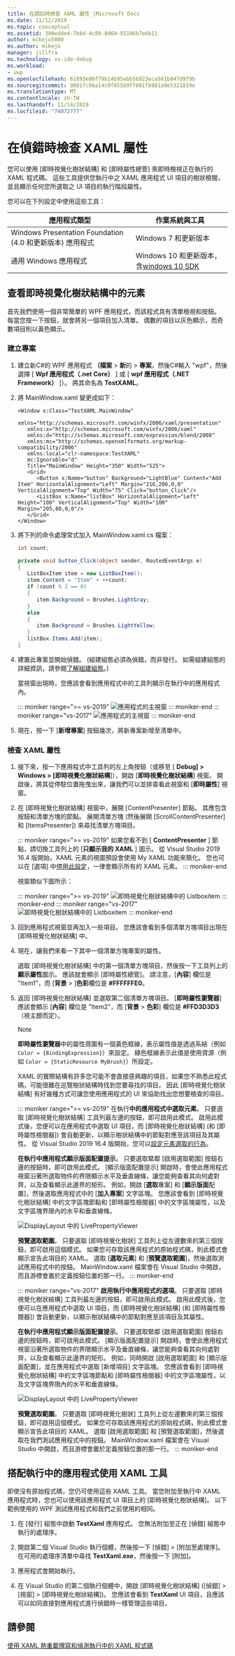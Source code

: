```yaml
---
title: 在調試時檢查 XAML 屬性 |Microsoft Docs
ms.date: 11/12/2019
ms.topic: conceptual
ms.assetid: 390edde4-7b8d-4c89-8d69-55106b7e6b11
author: mikejo5000
ms.author: mikejo
manager: jillfra
ms.technology: vs-ide-debug
ms.workload:
- uwp
ms.openlocfilehash: 61893e06f79b14b95ebb5b923eca581b047d979b
ms.sourcegitcommit: 9801fc66a14c0f855b9ff601fb981a9e5321819e
ms.translationtype: MT
ms.contentlocale: zh-TW
ms.lasthandoff: 11/14/2019
ms.locfileid: "74072777"
---
```

# <a name="inspect-xaml-properties-while-debugging"></a>在偵錯時檢查 XAML 屬性 

您可以使用 [即時視覺化樹狀結構] 和 [即時屬性總管] 來即時檢視正在執行的 XAML 程式碼。 這些工具提供您執行中之 XAML 應用程式 UI 項目的樹狀檢閱，並且顯示任何您所選取之 UI 項目的執行階段屬性。

您可以在下列設定中使用這些工具：

|應用程式類型|作業系統與工具|
|-----------------|--------------------------------|
|Windows Presentation Foundation (4.0 和更新版本) 應用程式|Windows 7 和更新版本|
|通用 Windows 應用程式|Windows 10 和更新版本，含[windows 10 SDK](https://dev.windows.com/downloads/windows-10-sdk)|

## <a name="look-at-elements-in-the-live-visual-tree"></a>查看即時視覺化樹狀結構中的元素

首先我們使用一個非常簡單的 WPF 應用程式，而該程式具有清單檢視和按鈕。 每當您按一下按鈕，就會將另一個項目加入清單。 偶數的項目以灰色顯示，而奇數項目則以黃色顯示。

### <a name="create-the-project"></a>建立專案

1. 建立新C#的 WPF 應用程式 **（檔案** > **新**的 > **專案**，然後C#輸入 "wpf"，然後選擇 [ **Wpf 應用程式（.net Core）** ] 或 [ **wpf 應用程式（.NET Framework）** ]）。 將其命名為 **TestXAML**。

1. 將 MainWindow.xaml 變更成如下：

   ```xaml
   <Window x:Class="TestXAML.MainWindow"
      xmlns="http://schemas.microsoft.com/winfx/2006/xaml/presentation"
      xmlns:x="http://schemas.microsoft.com/winfx/2006/xaml"
      xmlns:d="http://schemas.microsoft.com/expression/blend/2008"
      xmlns:mc="http://schemas.openxmlformats.org/markup-compatibility/2006"
      xmlns:local="clr-namespace:TestXAML"
      mc:Ignorable="d"
      Title="MainWindow" Height="350" Width="525">
      <Grid>
         <Button x:Name="button" Background="LightBlue" Content="Add Item" HorizontalAlignment="Left" Margin="216,206,0,0" VerticalAlignment="Top" Width="75" Click="button_Click"/>
         <ListBox x:Name="listBox" HorizontalAlignment="Left" Height="100" VerticalAlignment="Top" Width="100" Margin="205,80,0,0"/>
      </Grid>
   </Window>
   ```

1. 將下列的命令處理常式加入 MainWindow.xaml.cs 檔案：

   ```csharp
   int count;

   private void button_Click(object sender, RoutedEventArgs e)
   {
      ListBoxItem item = new ListBoxItem();
      item.Content = "Item" + ++count;
      if (count % 2 == 0)
      {
         item.Background = Brushes.LightGray;
      }
      else
      {
         item.Background = Brushes.LightYellow;
      }
      listBox.Items.Add(item);
   }
   ```

1. 建置此專案並開始偵錯。 (組建組態必須為偵錯，而非發行。 如需組建組態的詳細資訊，請參閱[了解組建組態](../ide/understanding-build-configurations.md)。)

   當視窗出現時，您應該會看到應用程式中的工具列顯示在執行中的應用程式內。

   ::: moniker range=">= vs-2019" 
   ![應用程式的主視窗](../debugger/media/vs-2019/livevisualtree-app.png "LiveVIsualTree-應用程式")
   ::: moniker-end
   ::: moniker range="vs-2017" 
   ![應用程式的主視窗](../debugger/media/livevisualtree-app.png "LiveVIsualTree-應用程式")
   ::: moniker-end

1. 現在，按一下 [**新增專案**] 按鈕幾次，將新專案新增至清單中。

### <a name="inspect-xaml-properties"></a>檢查 XAML 屬性

1. 接下來，按一下應用程式中工具列的左上角按鈕（或移至 [ **Debug] > Windows > [即時視覺化樹狀結構**]），開啟 [**即時視覺化樹狀結構**] 視窗。 開啟後，將其從停駐位置拖曳出來，讓我們可以並排查看此視窗和 [**即時屬性**] 視窗。

1. 在 [即時視覺化樹狀結構] 視窗中，展開 [ContentPresenter] 節點。 其應包含按鈕和清單方塊的節點。 展開清單方塊 (然後展開 [ScrollContentPresenter] 和 [ItemsPresenter]) 來尋找清單方塊項目。

   ::: moniker range=">= vs-2019" 
   如果您看不到 [ **ContentPresenter** ] 節點，請切換工具列上的 [**只顯示我的 XAML** ] 圖示。 從 Visual Studio 2019 16.4 版開始，XAML 元素的視圖預設會使用 My XAML 功能來簡化。 您也可以在 [選項] 中[停用此設定](../debugger/general-debugging-options-dialog-box.md)，一律會顯示所有的 XAML 元素。
   ::: moniker-end

   視窗類似下圖所示：

   ::: moniker range=">= vs-2019" 
   ![即時視覺化樹狀結構中的 Listboxitem](../debugger/media/vs-2019/livevisualtree-listboxitems.png "LiveVisualTree-Listboxitem")
   ::: moniker-end
   ::: moniker range="vs-2017" 
   ![即時視覺化樹狀結構中的 Listboxitem](../debugger/media/livevisualtree-listboxitems.png "LiveVisualTree-Listboxitem")
   ::: moniker-end

1. 回到應用程式視窗並再加入一些項目。 您應該會看到多個清單方塊項目出現在 [即時視覺化樹狀結構] 中。

1. 現在，讓我們來看一下其中一個清單方塊專案的屬性。

   選取 [即時視覺化樹狀結構] 中的第一個清單方塊項目，然後按一下工具列上的**顯示屬性**圖示。 應該就會顯示 [即時屬性總管]。 請注意，[**內容**] 欄位是 "Item1"，而 [**背景** > ]**色彩**欄位是 **#FFFFFFE0**。
   
1. 返回 [即時視覺化樹狀結構] 並選取第二個清單方塊項目。 [**即時屬性瀏覽器**] 應該會顯示 [**內容**] 欄位是 "Item2"，而 [**背景** > **色彩**] 欄位是 **#FFD3D3D3** （視主題而定）。

   > [!NOTE]
   > **即時屬性瀏覽器**中的屬性周圍有一個黃色框線，表示屬性值是透過系結（例如 `Color = {BindingExpression}`）來設定。 綠色框線表示此值是使用資源（例如 `Color = {StaticResource MyBrush}`）所設定。

   XAML 的實際結構有許多您可能不會直接感興趣的項目，如果您不熟悉此程式碼，可能很難在巡覽樹狀結構時找到您要尋找的項目。 因此 [即時視覺化樹狀結構] 有好幾種方式可讓您使用應用程式的 UI 來協助找出您想要檢查的項目。

   ::: moniker range=">= vs-2019" 
   在執行**中的應用程式中選取元素**。 只要選取 [即時視覺化樹狀結構] 工具列最左邊的按鈕，即可啟用此模式。 啟用此模式後，您便可以在應用程式中選取 UI 項目，而 [即時視覺化樹狀結構] (和 [即時屬性檢閱器]) 會自動更新，以顯示樹狀結構中的節點對應至該項目及其屬性。 從 Visual Studio 2019 16.4 版開始，您可以[設定元素選取的行為](../debugger/general-debugging-options-dialog-box.md)。

   **在執行中應用程式顯示版面配置提示**。 只要選取緊鄰 [啟用選取範圍] 按鈕右邊的按鈕時，即可啟用此模式。 [顯示版面配置提示] 開啟時，會使此應用程式視窗沿著所選取物件的界限顯示水平及垂直線條，讓您能夠查看其向何處對齊，以及查看顯示此邊界的矩形。 例如，開啟 [**選取**專案] 和 [**顯示版面**配置]，然後選取應用程式中的 [**加入專案**] 文字區塊。 您應該會看到 [即時視覺化樹狀結構] 中的文字區塊節點和 [即時屬性檢閱器] 中的文字區塊屬性，以及文字區塊界限內的水平和垂直線條。

   ![DisplayLayout 中的 LivePropertyViewer](../debugger/media/vs-2019/livevisualtreelivepropertyviewer-displaylayout.png "LiveVisualTreeLivePropertyViewer-DisplayLayout")

   **預覽選取範圍**。 只要選取 [即時視覺化樹狀] 工具列上從左邊數來的第三個按鈕，即可啟用這個模式。 如果您可存取該應用程式的原始程式碼，則此模式會顯示宣告此項目的 XAML。 選取 [**選取元素**] 和 [**預覽選取範圍**]，然後選取測試應用程式中的按鈕。 MainWindow.xaml 檔案會在 Visual Studio 中開啟，而且游標會置於定義按鈕位置的那一行。
   ::: moniker-end

   ::: moniker range="vs-2017" 
   **啟用執行中應用程式的選項**。 只要選取 [即時視覺化樹狀結構] 工具列最左邊的按鈕，即可啟用此模式。 啟用此模式後，您便可以在應用程式中選取 UI 項目，而 [即時視覺化樹狀結構] (和 [即時屬性檢閱器]) 會自動更新，以顯示樹狀結構中的節點對應至該項目及其屬性。

   **在執行中應用程式顯示版面配置提示**。 只要選取緊鄰 [啟用選取範圍] 按鈕右邊的按鈕時，即可啟用此模式。 [顯示版面配置提示] 開啟時，會使此應用程式視窗沿著所選取物件的界限顯示水平及垂直線條，讓您能夠查看其向何處對齊，以及查看顯示此邊界的矩形。 例如，同時開啟 [啟用選取範圍] 和 [顯示版面配置]，並在應用程式中選取 [新增項目] 文字區塊。 您應該會看到 [即時視覺化樹狀結構] 中的文字區塊節點和 [即時屬性檢閱器] 中的文字區塊屬性，以及文字區塊界限內的水平和垂直線條。

   ![DisplayLayout 中的 LivePropertyViewer](../debugger/media/livevisualtreelivepropertyviewer-displaylayout.png "LiveVisualTreeLivePropertyViewer-DisplayLayout")

   **預覽選取範圍**。 只要選取 [即時視覺化樹狀] 工具列上從左邊數來的第三個按鈕，即可啟用這個模式。 如果您可存取該應用程式的原始程式碼，則此模式會顯示宣告此項目的 XAML。 選取 [啟用選取範圍] 和 [預覽選取範圍]，然後選取在我們測試應用程式中的按鈕。 MainWindow.xaml 檔案會在 Visual Studio 中開啟，而且游標會置於定義按鈕位置的那一行。
   ::: moniker-end

## <a name="use-xaml-tools-with-running-applications"></a>搭配執行中的應用程式使用 XAML 工具

即使沒有原始程式碼，您仍可使用這些 XAML 工具。 當您附加至執行中 XAML 應用程式時，您也可以使用該應用程式 UI 項目上的 [即時視覺化樹狀結構]。 以下範例使用的 WPF 測試應用程式和我們之前使用的相同。

1. 在 [發行] 組態中啟動 **TestXaml** 應用程式。 您無法附加至正在 [偵錯] 組態中執行的處理序。

2. 開啟第二個 Visual Studio 執行個體，然後按一下 [偵錯] > [附加至處理序]。 在可用的處理序清單中尋找 **TestXaml.exe**，然後按一下 [附加]。

3. 應用程式會開始執行。

4. 在 Visual Studio 的第二個執行個體中，開啟 [即時視覺化樹狀結構] ([偵錯] > [視窗] > [即時視覺化樹狀結構])。 您應該會看到 **TestXaml** UI 項目，且應該可以如同直接對應用程式進行偵錯時一樣管理這些項目。

## <a name="see-also"></a>請參閱

[使用 XAML 熱重載撰寫和偵測執行中的 XAML 程式碼](xaml-hot-reload.md)
